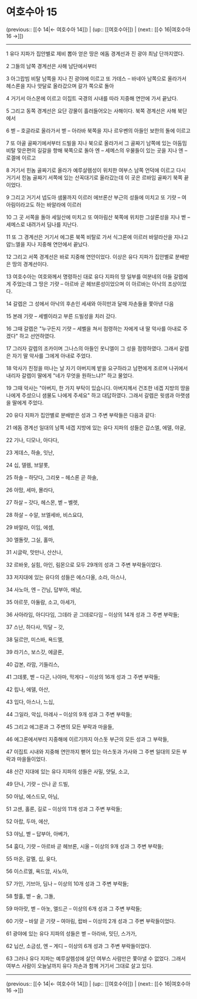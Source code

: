 # 여호수아 15

(previous:: [[수 14|← 여호수아 14]]) | (up:: [[여호수아]]) | (next:: [[수 16|여호수아 16 →]])

***




1 
유다 지파가 집안별로 제비 뽑아 얻은 땅은 에돔 경계선과 진 광야 최남 단까지였다. 



2 
그들의 남쪽 경계선은 사해 남단에서부터 



3 
아그랍빔 비탈 남쪽을 지나 진 광야에 이르고 또 가데스 – 바네아 남쪽으로 올라가서 헤스론을 지나 앗달로 올라갔으며 갈가 쪽으로 돌아 



4 
거기서 아스몬에 이르고 이집트 국경의 시내를 따라 지중해 연안에 가서 끝났다. 



5 
그리고 동쪽 경계선은 요단 강물이 흘러들어오는 사해이다. 북쪽 경계선은 사해 북단에서 



6 
벧 – 호글라로 올라가서 벧 – 아라바 북쪽을 지나 르우벤의 아들인 보한의 돌에 이르고 



7 
또 아골 골짜기에서부터 드빌을 지나 북으로 올라가서 그 골짜기 남쪽에 있는 아둠밈 비탈 맞은편의 길갈을 향해 북쪽으로 돌아 엔 – 세메스의 우물들이 있는 곳을 지나 엔 – 로겔에 이르고 



8 
거기서 힌놈 골짜기로 올라가 예루살렘성이 위치한 여부스 남쪽 언덕에 이르고 다시 거기서 힌놈 골짜기 서쪽에 있는 산꼭대기로 올라갔는데 이 곳은 르바임 골짜기 북쪽 끝이었다. 



9 
그리고 거기서 넵도아 샘물까지 이르러 에브론산 부근의 성들에 미치고 또 기럇 – 여아림이라고도 하는 바알라에 이르러 



10 
그 곳 서쪽을 돌아 세일산에 미치고 또 여아림산 북쪽에 위치한 그살론성을 지나 벧 – 세메스로 내려가서 딤나를 지난다. 



11 
또 그 경계선은 거기서 에그론 북쪽 비탈로 가서 식그론에 이르러 바알라산을 지나고 얍느엘을 지나 지중해 연안에서 끝났다. 



12 
그리고 서쪽 경계선은 바로 지중해 연안이었다. 이상은 유다 지파가 집안별로 분배받은 땅의 경계선이다. 



13 
여호수아는 여호와께서 명령하신 대로 유다 지파의 땅 일부를 여분네의 아들 갈렙에게 주었는데 그 땅은 기럇 – 아르바 곧 헤브론성이었으며 이 아르바는 아낙의 조상이었다. 



14 
갈렙은 그 성에서 아낙의 후손인 세새와 아히만과 달매 자손들을 쫓아낸 다음 



15 
본래 기럇 – 세벨이라고 부른 드빌성을 치러 갔다. 



16 
그때 갈렙은 "누구든지 기럇 – 세벨을 쳐서 점령하는 자에게 내 딸 악사를 아내로 주겠다" 하고 선언하였다. 



17 
그러자 갈렙의 조카이며 그나스의 아들인 옷니엘이 그 성을 점령하였다. 그래서 갈렙은 자기 딸 악사를 그에게 아내로 주었다. 



18 
악사가 친정을 떠나는 날 자기 아버지께 밭을 요구하라고 남편에게 조르며 나귀에서 내리자 갈렙이 딸에게 "네가 무엇을 원하느냐?" 하고 물었다. 



19 
그때 악사는 "아버지, 한 가지 부탁이 있습니다. 아버지께서 건조한 네겝 지방의 땅을 나에게 주셨으니 샘물도 나에게 주세요" 하고 대답하였다. 그래서 갈렙은 윗샘과 아랫샘을 딸에게 주었다. 



20 
유다 지파가 집안별로 분배받은 성과 그 주변 부락들은 다음과 같다: 



21 
에돔 경계선 일대의 남쪽 네겝 지방에 있는 유다 지파의 성들은 갑스엘, 에델, 야굴, 



22 
기나, 디모나, 아다다, 



23 
게데스, 하솔, 잇난, 



24 
십, 델렘, 브알롯, 



25 
하솔 – 하닷다, 그리욧 – 헤스론 곧 하솔, 



26 
아맘, 세마, 몰라다, 



27 
하살 – 갓다, 헤스몬, 벧 – 벨렛, 



28 
하살 – 수알, 브엘세바, 비스요댜, 



29 
바알라, 이임, 에셈, 



30 
엘돌랏, 그실, 홀마, 



31 
시글락, 맛만나, 산산나, 



32 
르바옷, 실힘, 아인, 림몬으로 모두 29개의 성과 그 주변 부락들이었다. 



33 
저지대에 있는 유다의 성들은 에스다올, 소라, 아스나, 



34 
사노아, 엔 – 간님, 답부아, 에남, 



35 
야르뭇, 아둘람, 소고, 아세가, 



36 
사아라임, 아디다임, 그데라 곧 그데로다임 – 이상의 14개 성과 그 주변 부락들; 



37 
스난, 하다사, 믹달 – 갓, 



38 
딜르안, 미스바, 욕드엘, 



39 
라기스, 보스갓, 에글론, 



40 
갑본, 라맘, 기들리스, 



41 
그데롯, 벧 – 다곤, 나아마, 막게다 – 이상의 16개 성과 그 주변 부락들; 



42 
립나, 에델, 아산, 



43 
입다, 아스나, 느십, 



44 
그일라, 악십, 마레사 – 이상의 9개 성과 그 주변 부락들; 



45 
그리고 에그론과 그 주변의 모든 부락과 마을들, 



46 
에그론에서부터 지중해에 이르기까지 아스돗 부근의 모든 성과 그 부락들, 



47 
이집트 시내와 지중해 연안까지 뻗어 있는 아스돗과 가사와 그 주변 일대의 모든 부락과 마을들이었다. 



48 
산간 지대에 있는 유다 지파의 성들은 사밀, 얏딜, 소고, 



49 
단나, 기럇 – 산나 곧 드빌, 



50 
아납, 에스드모, 아님, 



51 
고센, 홀론, 길로 – 이상의 11개 성과 그 주변 부락들; 



52 
아랍, 두마, 에산, 



53 
야님, 벧 – 답부아, 아베가, 



54 
훔다, 기럇 – 아르바 곧 헤브론, 시올 – 이상의 9개 성과 그 주변 부락들; 



55 
마온, 갈멜, 십, 윳다, 



56 
이스르엘, 욕드암, 사노아, 



57 
가인, 기브아, 딤나 – 이상의 10개 성과 그 주변 부락들; 



58 
할훌, 벧 – 술, 그돌, 



59 
마아랏, 벧 – 아놋, 엘드곤 – 이상의 6개 성과 그 주변 부락들; 



60 
기럇 – 바알 곧 기럇 – 여아림, 랍바 – 이상의 2개 성과 그 주변 부락들이었다. 



61 
광야에 있는 유다 지파의 성들은 벧 – 아라바, 밋딘, 스가가, 



62 
닙산, 소금성, 엔 – 게디 – 이상의 6개 성과 그 주변 부락들이었다. 



63 
그러나 유다 지파는 예루살렘성에 살던 여부스 사람만은 쫓아낼 수 없었다. 그래서 여부스 사람이 오늘날까지 유다 자손과 함께 거기서 그대로 살고 있다.

***

(previous:: [[수 14|← 여호수아 14]]) | (up:: [[여호수아]]) | (next:: [[수 16|여호수아 16 →]])

